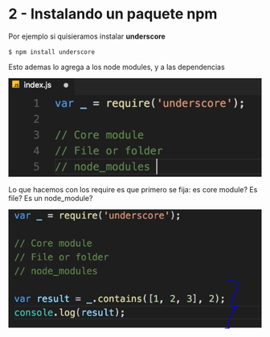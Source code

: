 # 2 - Instalando un paquete npm

Por ejemplo si quisieramos instalar **underscore** 

```text
$ npm install underscore
```

Esto ademas lo agrega a los node modules, y a las dependencias

![](../../../.gitbook/assets/imagen%20%28186%29.png)

Lo que hacemos con los require es que primero se fija: es core module? Es file? Es un node\_module?

![](../../../.gitbook/assets/imagen%20%28183%29.png)



